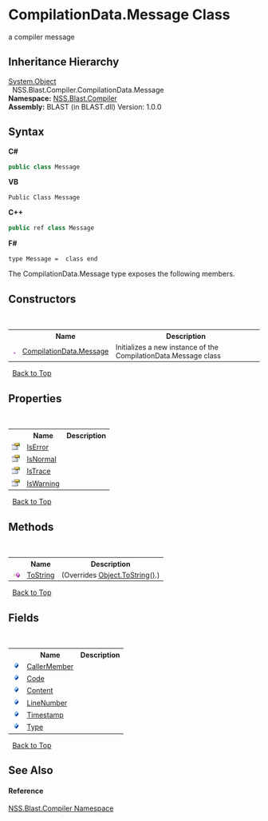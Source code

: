 # CompilationData.Message Class
 

a compiler message


## Inheritance Hierarchy
<a href="https://docs.microsoft.com/dotnet/api/system.object" target="_blank" rel="noopener noreferrer">System.Object</a><br />&nbsp;&nbsp;NSS.Blast.Compiler.CompilationData.Message<br />
**Namespace:**&nbsp;<a href="26a25caa-f50b-92ad-f15c-dbb9db1493ae">NSS.Blast.Compiler</a><br />**Assembly:**&nbsp;BLAST (in BLAST.dll) Version: 1.0.0

## Syntax

**C#**<br />
``` C#
public class Message
```

**VB**<br />
``` VB
Public Class Message
```

**C++**<br />
``` C++
public ref class Message
```

**F#**<br />
``` F#
type Message =  class end
```

The CompilationData.Message type exposes the following members.


## Constructors
&nbsp;<table><tr><th></th><th>Name</th><th>Description</th></tr><tr><td>![Public method](media/pubmethod.gif "Public method")</td><td><a href="b28f43ec-64ee-cf39-9fbf-e46d0986cf33">CompilationData.Message</a></td><td>
Initializes a new instance of the CompilationData.Message class</td></tr></table>&nbsp;
<a href="#compilationdata.message-class">Back to Top</a>

## Properties
&nbsp;<table><tr><th></th><th>Name</th><th>Description</th></tr><tr><td>![Public property](media/pubproperty.gif "Public property")</td><td><a href="60ee882c-439f-94b2-0034-d0bbb8cdea25">IsError</a></td><td /></tr><tr><td>![Public property](media/pubproperty.gif "Public property")</td><td><a href="4113d483-c60d-5f52-b61d-42dff99b3b49">IsNormal</a></td><td /></tr><tr><td>![Public property](media/pubproperty.gif "Public property")</td><td><a href="cedb9ba5-c84c-fed8-a058-f0a308780332">IsTrace</a></td><td /></tr><tr><td>![Public property](media/pubproperty.gif "Public property")</td><td><a href="cb678e1b-c1a9-0bbc-ae7a-645069e1c7aa">IsWarning</a></td><td /></tr></table>&nbsp;
<a href="#compilationdata.message-class">Back to Top</a>

## Methods
&nbsp;<table><tr><th></th><th>Name</th><th>Description</th></tr><tr><td>![Public method](media/pubmethod.gif "Public method")</td><td><a href="473b2827-95ba-9c50-9d23-c75fe0f2fd1c">ToString</a></td><td> (Overrides <a href="https://docs.microsoft.com/dotnet/api/system.object.tostring#system-object-tostring" target="_blank" rel="noopener noreferrer">Object.ToString()</a>.)</td></tr></table>&nbsp;
<a href="#compilationdata.message-class">Back to Top</a>

## Fields
&nbsp;<table><tr><th></th><th>Name</th><th>Description</th></tr><tr><td>![Public field](media/pubfield.gif "Public field")</td><td><a href="7792ad4d-bdc2-46f0-5664-e2d88da5099f">CallerMember</a></td><td /></tr><tr><td>![Public field](media/pubfield.gif "Public field")</td><td><a href="7a6f8320-772d-095d-9398-edb5e718d160">Code</a></td><td /></tr><tr><td>![Public field](media/pubfield.gif "Public field")</td><td><a href="9ad699a3-f54b-eb71-c741-8bdb1f1824cd">Content</a></td><td /></tr><tr><td>![Public field](media/pubfield.gif "Public field")</td><td><a href="f37f3a9e-e5f3-9bfe-cbe8-670a42c90cae">LineNumber</a></td><td /></tr><tr><td>![Public field](media/pubfield.gif "Public field")</td><td><a href="2b674c49-e688-d6ad-ad7e-53e58063cade">Timestamp</a></td><td /></tr><tr><td>![Public field](media/pubfield.gif "Public field")</td><td><a href="a3dde6d2-21f8-270e-19ad-1d863a53dc37">Type</a></td><td /></tr></table>&nbsp;
<a href="#compilationdata.message-class">Back to Top</a>

## See Also


#### Reference
<a href="26a25caa-f50b-92ad-f15c-dbb9db1493ae">NSS.Blast.Compiler Namespace</a><br />